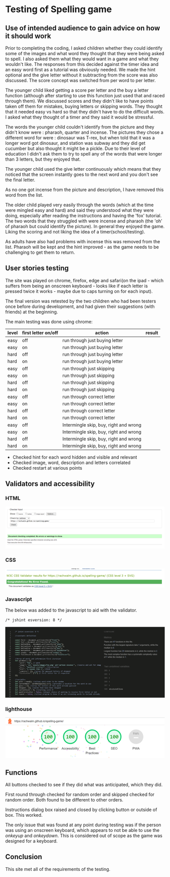 # Testing of Spelling game

## Use of intended audience to gain advice on how it should work

Prior to completing the coding, I asked children whether they could identify some of the images and what word they thought that they were being asked to spell. I also asked them what they would want in a game and what they wouldn't like. The responses from this decided against the timer idea and an easy word first as a tutorial was obviously needed. We made the hint optional and the give letter without it subtracting from the score was also discussed. The score concept was switched from per word to per letter.

The younger child liked getting a score per letter and the buy a letter function (although after starting to use this function just used that and raced through them). We discussed scores and they didn't like to have points taken off them for mistakes, buying letters or skipping words. They thought that it needed easy vs hard so that they didn't have to do the difficult words. I asked what they thought of a timer and they said it would be stressful.

The words the younger child couldn't identify from the picture and they didn't know were : pharaoh, quarter and incense. The pictures they chose a different word for were : dinosaur was T-rex, but when told that it was a longer word got dinosaur, and station was subway and they did get cucumber but also thought it might be a pickle. Due to their level of education I didn't ask them to try to spell any of the words that were longer than 3 letters, but they enjoyed that.

The younger child used the give letter continuously which means that they noticed that the screen instantly goes to the next word and you don't see the final letter.

As no one got incense from the picture and description, I have removed this word from the list.

The older child played very easily through the words (which at the time were mingled easy and hard) and said they understood what they were doing, especially after reading the instructions and having the 'fox' tutorial. The two words that they struggled with were incense and pharaoh (the 'oh' of pharaoh but could identify the picture). In general they enjoyed the game. Liking the scoring and not liking the idea of a timer(school/testing).

As adults have also had problems with incense this was removed from the list. Pharaoh will be kept and the hint improved - as the game needs to be challenging to get them to return.

## User stories testing

The site was played on chrome, firefox, edge and safari(on the ipad - which suffers from being an onscreen keyboard - looks like if each letter is pressed twice it works - maybe due to caps turning on for each input).

The final version was retested by the two children who had been testers once before during development, and had given their suggestions (with friends) at the beginning.

The main testing was done using chrome:

|level|first letter on/off|action|result|
|---|---|---|---|
|easy|off|run through just buying letter||
|easy|on|run through just buying letter||
|hard|off|run through just buying letter||
|hard|on|run through just buying letter||
|easy|off|run through just skipping||
|easy|on|run through just skipping||
|hard|off|run through just skipping||
|hard|on|run through just skipping||
|easy|off|run through correct letter||
|easy|on|run through correct letter||
|hard|off|run through correct letter||
|hard|on|run through correct letter||
|easy|off|Intermingle skip, buy, right and wrong||
|easy|on|Intermingle skip, buy, right and wrong||
|hard|off|Intermingle skip, buy, right and wrong||
|hard|on|Intermingle skip, buy, right and wrong||


- Checked hint for each word hidden and visible and relevant
- Checked image, word, description and letters correlated
- Checked restart at various points

## Validators and accessibility

### HTML

![html](documents/html.png)

### CSS

![css](documents/CSS.png)

### Javascript

The below was added to the javascript to aid with the validator.

```JS
/* jshint esversion: 8 */
```

![javascript](documents/javascript.png)

### lighthouse

![lighthouse](documents/lighthouse.png)


## Functions

All buttons checked to see if they did what was anticipated, which they did.

First round through checked for random order and skipped checked for random order. Both found to be different to other orders.

Instructions dialog box raised and closed by clicking button or outside of box. This worked.

The only issue that was found at any point during testing was if the person was using an onscreen keyboard, which appears to not be able to use the *onkeyup* and *onkeydown*. This is considered out of scope as the game was designed for a keyboard.

## Conclusion

This site met all of the requirements of the testing.